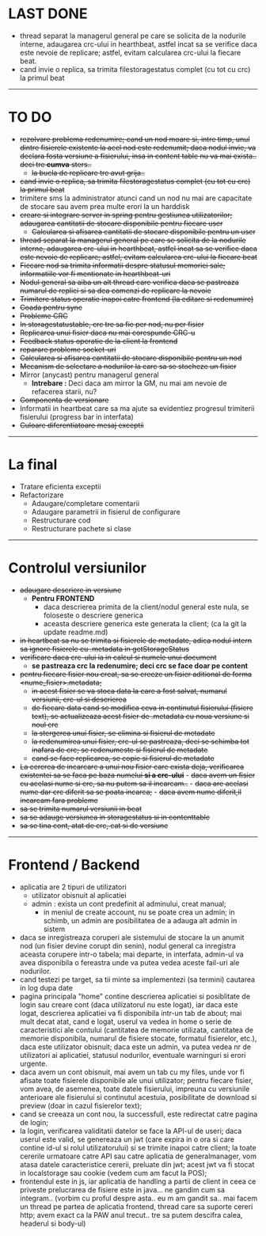 # LAST DONE
- thread separat la managerul general pe care se solicita de la nodurile interne, adaugarea crc-ului in hearthbeat, astfel incat sa se verifice daca este
  nevoie de replicare; astfel, evitam calcularea crc-ului la fiecare beat.
- cand invie o replica, sa trimita filestoragestatus complet (cu tot cu crc) la primul beat
  
___

# TO DO
- ~~rezolvare problema redenumire; cand un nod moare si, intre timp, unul dintre fisierele existente la acel nod este redenumit; daca nodul invie, va declara fosta
versiune a fisierului, insa in content table nu va mai exista.. deci tre <b>cumva</b> sters..~~
    - ~~la bucla de replicare tre avut grija..~~
- ~~cand invie o replica, sa trimita filestoragestatus complet (cu tot cu crc) la primul beat~~
- trimitere sms la administrator atunci cand un nod nu mai are capacitate de stocare sau avem prea multe erori la un harddisk
- ~~creare si integrare server in spring pentru gestiunea utilizatorilor; adaugarea cantitatii de stocare disponibile pentru fiecare user~~
    - ~~Calcularea si afisarea cantitatii de stocare disponibile pentru un user~~
- ~~thread separat la managerul general pe care se solicita de la nodurile interne, adaugarea crc-ului in hearthbeat, astfel incat sa se verifice daca este
nevoie de replicare; astfel, evitam calcularea crc-ului la fiecare beat~~
- ~~Fiecare nod sa trimita informatii despre statusul memoriei sale; informatiile vor fi mentionate in hearthbeat-uri~~
- ~~Nodul general sa aiba un alt thread care verifica daca se pastreaza numarul de replici si sa dea comenzi de replicare la nevoie~~
- ~~Trimitere status operatie inapoi catre frontend (la editare si redenumire)~~
- ~~Coada pentru sync~~
- ~~Probleme CRC~~
- ~~In storagestatustable, crc tre sa fie per nod, nu per fisier~~
- ~~Replicarea unui fisier daca nu mai corespunde CRC-u~~
- ~~Feedback status operatie de la client la frontend~~
- ~~reparare probleme socket-uri~~
- ~~Calcularea si afisarea cantitatii de stocare disponibile pentru un nod~~
- ~~Mecanism de selectare a nodurilor la care sa se stocheze un fisier~~
- Mirror (anycast) pentru managerul general
    - <b>Intrebare : </b>Deci daca am mirror la GM, nu mai am nevoie de refacerea starii, nu?
- ~~Componenta de versionare~~
- Informatii in heartbeat care sa ma ajute sa evidentiez progresul trimiterii fisierului (progress bar in interfata)
- ~~Culoare diferentiatoare mesaj exceptii~~

___

# La final
- Tratare eficienta exceptii
- Refactorizare
    - Adaugare/completare comentarii
    - Adaugare parametrii in fisierul de configurare
    - Restructurare cod
    - Restructurare pachete si clase
___

# Controlul versiunilor

- ~~adaugare descriere in versiune~~
    - <b>Pentru FRONTEND</b>
        - daca descrierea primita de la client/nodul general este nula, se foloseste o descriere generica
        - aceasta descriere generica este generata la client; (ca la git la update readme.md)
- ~~in heartbeat sa nu se trimita si fisierele de metadate, adica nodul intern sa ignore fisierele cu .metadata in getStorageStatus~~
- ~~verificare daca crc-ului ia in calcul si numele unui document~~
    - <b>se pastreaza crc la redenumire; deci crc se face doar pe content</b>
- ~~pentru fiecare fisier nou creat, sa se creeze un fisier aditional de forma <nume_fisier>.metadata;~~
    - ~~in acest fisier se va stoca data la care a fost salvat, numarul versiunii, crc-ul si descrierea~~
    - ~~de fiecare data cand se modifica ceva in continutul fisierului (fisiere text), se actualizeaza acest fisier de .metadata cu noua versiune si noul crc~~
    - ~~la stergerea unui fisier, se elimina si fisierul de metadate~~
    - ~~la redenumirea unui fisier, crc-ul se pastreaza, deci se schimba tot inafara de crc; se redenumeste si fisierul de metadate~~
    - ~~cand se face replicarea, se copie si fisierul de metadate~~
- ~~La cererea de incarcare a unui nou fisier care exista deja, verificarea existentei sa se faca pe baza numelui <b>si a crc-ului</b>~~
        - ~~daca avem un fisier cu acelasi nume si crc, sa nu putem sa il incarcam..~~
        - ~~daca are acelasi nume dar crc diferit sa se poata incarca;~~
        - ~~daca avem nume diferit,il incarcam fara probleme~~
- ~~sa se trimita numarul versiunii in beat~~
- ~~sa se adauge versiunea in storagestatus si in contenttable~~
- ~~sa se tina cont, atat de crc, cat si de versiune~~

___

# Frontend / Backend
- aplicatia are 2 tipuri de utilizatori
    - utilizator obisnuit al aplicatiei
    - admin : exista un cont predefinit al adminului, creat manual; 
        - in meniul de create account, nu se poate crea un admin; in schimb, un admin are posibilitatea de a adauga alt admin in sistem
- daca se inregistreaza coruperi ale sistemului de stocare la un anumit nod (un fisier devine corupt din senin), nodul general ca inregistra aceasta corupere intr-o tabela;
mai departe, in interfata, admin-ul va avea disponibila o fereastra unde va putea vedea aceste fail-uri ale nodurilor.
- cand testezi pe target, sa tii minte sa implementezi (sa termini) cautarea in log dupa date
- pagina principala "home" contine descrierea aplicatiei si posiblitate de login sau creare cont (daca utilizatorul nu este logat), iar daca este logat, descrierea aplicatiei va fi disponibila intr-un tab de about; mai mult decat atat, cand e logat, userul va vedea in home o serie de caracteristici ale contului (cantitatea de memorie utilizata, cantitatea de memorie disponibila, numarul de fisiere stocate, formatul fisierelor, etc.), daca este utilizator obisnuit; daca este un admin, va putea vedea nr de utilizatori ai aplicatiei, statusul nodurilor, eventuale warninguri si erori urgente.
- daca avem un cont obisnuit, mai avem un tab cu my files, unde vor fi afisate toate fisierele disponibile ale unui utilizator; pentru fiecare fisier, vom avea, de asemenea, toate datele fisierului, impreuna cu versiunile anterioare ale fisierului si continutul acestuia, posibilitate de download si preview (doar in cazul fisierelor text);
- cand se creeaza un cont nou, la successfull, este redirectat catre pagina de login;
- la login, verificarea validitatii datelor se face la API-ul de useri; daca userul este valid, se genereaza un jwt (care expira in o ora si care contine id-ul si rolul utilizatorului) si se trimite inapoi catre client; la toate cererile urmatoare catre API sau catre aplicatia de generalmanager, vom atasa datele caracteristice cererii, preluate din jwt; acest jwt va fi stocat in localstorage sau cookie (vedem cum am facut la POS);
- frontendul este in js, iar aplicatia de handling a partii de client in ceea ce priveste prelucrarea de fisiere este in java... ne gandim cum sa integram.. (vorbim cu proful despre asta.. eu m am gandit sa.. mai facem un thread pe partea de aplicatia frontend, thread care sa suporte cereri http; avem exact ca la PAW anul trecut.. tre sa putem descifra calea, headerul si body-ul)
